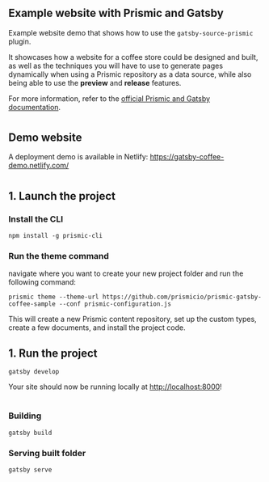 ##  Example website with Prismic and Gatsby

Example website demo that shows how to use the `gatsby-source-prismic` plugin.

It showcases how a website for a coffee store could be designed and built, as well as the techniques you will have to use to generate pages dynamically when using a Prismic repository as a data source, while also being able to use the **preview** and **release** features.

For more information, refer to the [official Prismic and Gatsby documentation](https://prismic.io/docs/technologies/gatsby).

#
## Demo website

A deployment demo is available in Netlify: https://gatsby-coffee-demo.netlify.com/
#

## 1. Launch the project

### Install the CLI
```
npm install -g prismic-cli
```

### Run the theme command
navigate where you want to create your new project folder and run the following command:
```
prismic theme --theme-url https://github.com/prismicio/prismic-gatsby-coffee-sample --conf prismic-configuration.js
```
This will create a new Prismic content repository, set up the custom types, create a few documents, and install the project code.

## 1. Run the project 
```
gatsby develop
```
Your site should now be running locally at [http://localhost:8000](http://localhost:8000)!
#
### Building

```
gatsby build
```

### Serving built folder
```
gatsby serve
```
